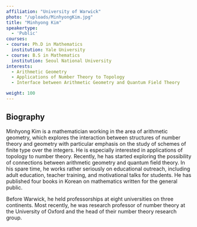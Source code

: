 ```yaml
---
affiliation: "University of Warwick"
photo: "/uploads/MinhyongKim.jpg"
title: "Minhyong Kim"
speakertype:
  - 'Public'
courses:
- course: Ph.D in Mathematics
  institution: Yale University
- course: B.S in Mathematics
  institution: Seoul National University
interests:
  - Arithmetic Geometry
  - Applications of Number Theory to Topology
  - Interface between Arithmetic Geometry and Quantum Field Theory

weight: 100
---
```

## Biography

Minhyong Kim is a mathematician working in the area of arithmetic geometry,
which explores the interaction between structures of number theory and geometry
with particular emphasis on the study of schemes of finite type over the
integers. He is especially interested in applications of topology to number
theory. Recently, he has started exploring the possibility of connections
between arithmetic geometry and quantum field theory. In his spare time, he works
rather seriously on educational outreach, including adult education, teacher
training, and motivational talks for students. He has published four books in
Korean on mathematics written for the general public.

Before Warwick, he held professorships at eight universities on three continents.
Most recently, he was research professor of number theory at the University of
Oxford and the head of their number theory research group.
